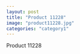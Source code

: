 ```yaml
---
layout: post
title: "Product 11228"
image: "product11228.jpg"
categories: "category1"
---
```

Product 11228
